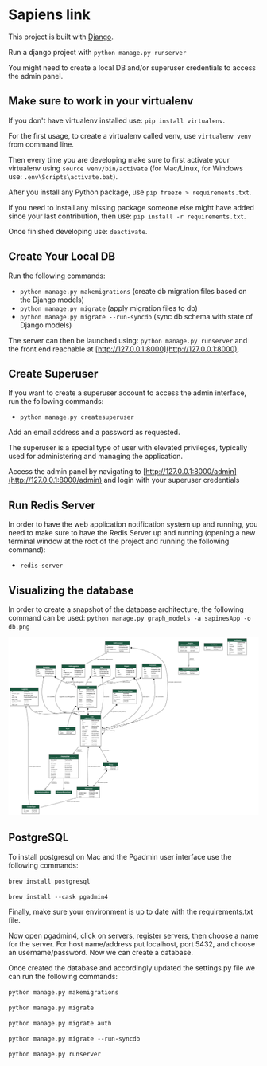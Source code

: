 # Sapiens link

This project is built with [Django](https://www.djangoproject.com/).

Run a django project with `python manage.py runserver`

You might need to create a local DB and/or superuser credentials to access the admin panel.

## Make sure to work in your virtualenv

If you don't have virtualenv installed use: `pip install virtualenv`.

For the first usage, to create a virtualenv called venv, use `virtualenv venv` from command line.

Then every time you are developing make sure to first activate your virtualenv using `source venv/bin/activate` (for Mac/Linux, for Windows use: `.env\Scripts\activate.bat`).

After you install any Python package, use `pip freeze > requirements.txt`.

If you need to install any missing package someone else might have added since your last contribution, then use: `pip install -r requirements.txt`.

Once finished developing use: `deactivate`.

## Create Your Local DB

Run the following commands:

- `python manage.py makemigrations` (create db migration files based on the Django models)
- `python manage.py migrate` (apply migration files to db)
- `python manage.py migrate --run-syncdb` (sync db schema with state of Django models)

The server can then be launched using: `python manage.py runserver` and the front end reachable at [http://127.0.0.1:8000](http://127.0.0.1:8000).

## Create Superuser

If you want to create a superuser account to access the admin interface, run the following commands:

- `python manage.py createsuperuser`

Add an email address and a password as requested.

The superuser is a special type of user with elevated privileges, typically used for administering and managing the application.

Access the admin panel by navigating to [http://127.0.0.1:8000/admin](http://127.0.0.1:8000/admin) and login with your superuser credentials


## Run Redis Server

In order to have the web application notification system up and running, you need to make sure to have the Redis Server up and running (opening a new terminal window at the root of the project and running the following command):

- `redis-server`

## Visualizing the database

In order to create a snapshot of the database architecture, the following command can be used: `python manage.py graph_models -a sapinesApp -o db.png`

![](db.png)

## PostgreSQL

To install postgresql on Mac and the Pgadmin user interface use the following commands:

`brew install postgresql`

`brew install --cask pgadmin4`

Finally, make sure your environment is up to date with the requirements.txt file.

Now open pgadmin4, click on servers, register servers, then choose a name for the server. For host name/address put localhost, port 5432, and choose an username/password. Now we can create a database.

Once created the database and accordingly updated the settings.py file we can run the following commands:

`python manage.py makemigrations`

`python manage.py migrate`

`python manage.py migrate auth`

`python manage.py migrate --run-syncdb`

`python manage.py runserver`